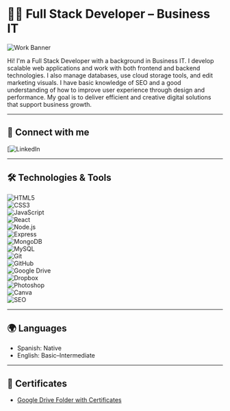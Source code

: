 # 👩‍💻 Full Stack Developer – Business IT

![Work Banner](https://cdn.pixabay.com/photo/2017/08/01/00/30/code-2560897_1280.jpg)



Hi! I'm a Full Stack Developer with a background in Business IT. I develop scalable web applications and work with both frontend and backend technologies. I also manage databases, use cloud storage tools, and edit marketing visuals. I have basic knowledge of SEO and a good understanding of how to improve user experience through design and performance. My goal is to deliver efficient and creative digital solutions that support business growth.

---

## 🔗 Connect with me

[![LinkedIn](https://www.linkedin.com/in/marian-murillo/)

---

## 🛠️ Technologies & Tools


![HTML5](https://img.shields.io/badge/HTML5-E34F26?logo=html5&logoColor=white&style=flat)  
![CSS3](https://img.shields.io/badge/CSS3-1572B6?logo=css3&logoColor=white&style=flat)  
![JavaScript](https://img.shields.io/badge/JavaScript-F7DF1E?logo=javascript&logoColor=black&style=flat)  
![React](https://img.shields.io/badge/React-61DAFB?logo=react&logoColor=black&style=flat)  
![Node.js](https://img.shields.io/badge/Node.js-339933?logo=node.js&logoColor=white&style=flat)  
![Express](https://img.shields.io/badge/Express.js-000000?logo=express&logoColor=white&style=flat)  
![MongoDB](https://img.shields.io/badge/MongoDB-47A248?logo=mongodb&logoColor=white&style=flat)  
![MySQL](https://img.shields.io/badge/MySQL-4479A1?logo=mysql&logoColor=white&style=flat)  
![Git](https://img.shields.io/badge/Git-F05032?logo=git&logoColor=white&style=flat)  
![GitHub](https://img.shields.io/badge/GitHub-181717?logo=github&logoColor=white&style=flat)  
![Google Drive](https://img.shields.io/badge/Google%20Drive-4285F4?logo=google-drive&logoColor=white&style=flat)  
![Dropbox](https://img.shields.io/badge/Dropbox-0061FF?logo=dropbox&logoColor=white&style=flat)  
![Photoshop](https://img.shields.io/badge/Photoshop-31A8FF?logo=adobe-photoshop&logoColor=white&style=flat)  
![Canva](https://img.shields.io/badge/Canva-00C4CC?logo=canva&logoColor=white&style=flat)  
![SEO](https://img.shields.io/badge/SEO-Basic-lightgrey?style=flat)

---

## 🌍 Languages

- Spanish: Native  
- English: Basic–Intermediate

---

## 📄 Certificates

- [Google Drive Folder with Certificates](https://your-google-drive-certificates-link.com)

